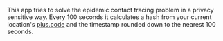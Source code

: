 This app tries to solve the epidemic contact tracing problem in a privacy sensitive way.
Every 100 seconds it calculates a hash from your current location's [plus.code](https://plus.codes/) and the timestamp rounded down to the nearest 100 seconds.
